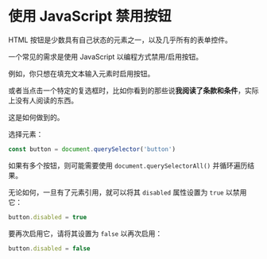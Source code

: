 # 使用 JavaScript 禁用按钮

HTML 按钮是少数具有自己状态的元素之一，以及几乎所有的表单控件。

一个常见的需求是使用 JavaScript 以编程方式禁用/启用按钮。

例如，你只想在填充文本输入元素时启用按钮。

或者当点击一个特定的复选框时，比如你看到的那些说**我阅读了条款和条件**，实际上没有人阅读的东西。

这是如何做到的。

选择元素：

```js
const button = document.querySelector('button')
```

如果有多个按钮，则可能需要使用 `document.querySelectorAll()` 并循环遍历结果。

无论如何，一旦有了元素引用，就可以将其 `disabled` 属性设置为 `true` 以禁用它：

```js
button.disabled = true
```

要再次启用它，请将其设置为 `false` 以再次启用：

```js
button.disabled = false
```
